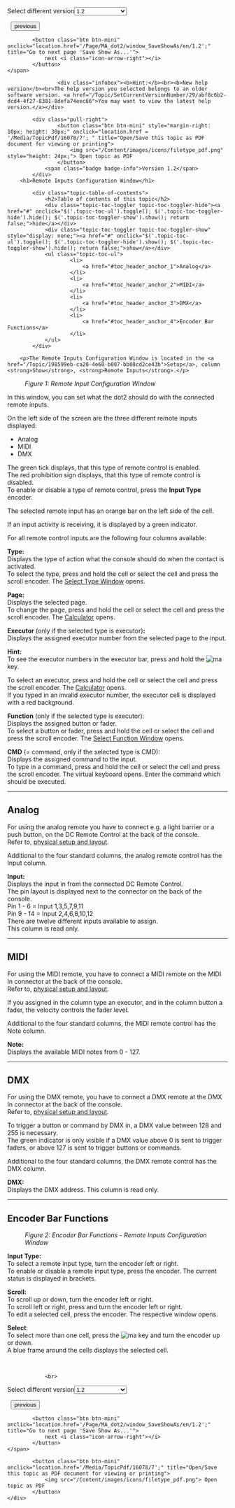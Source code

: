 
<div class="topic-navigation">

<div class="pull-right">
	<span class="pull-left">


<div class="pull-left">
<form action="/Topic/SetCurrentVersionNumber" class="form-inline" id="frmTagSelector" method="post">	<span class="form-mini">
		<div class="input-prepend"><span class="add-on">Select different version</span><select autocomplete="off" id="versionNumberId" name="versionNumberId" onchange="$(this).closest('#frmTagSelector').submit();" style="width: 120px;"><option value="">- latest -</option>
<option value="3">1.1</option>
<option selected="selected" value="7">1.2</option>
<option value="12">1.3</option>
<option value="16">1.5</option>
<option value="29">1.9</option>
</select></div>
		<input data-val="true" data-val-number="The field Int32 must be a number." data-val-required="The Int32 field is required." id="ProductId" name="ProductId" type="hidden" value="7">
		<input id="CurrentGuid" name="CurrentGuid" type="hidden" value="abf8c6b2-dcd4-4f27-8381-8defa74eec66">
	</span>
</form></div>&nbsp;	</span>
	<span class="pull-right" style="white-space: nowrap;">
			<button class="btn btn-mini" onclick="location.href='/Page/MA_dot2/ViewItem_Preset/en/1.2'; " title="Go to previous page 'Presets Pools'">
				<i class="icon-arrow-left"></i> previous
			</button>

			<button class="btn btn-mini" onclick="location.href='/Page/MA_dot2/window_SaveShowAs/en/1.2';" title="Go to next page 'Save Show As...'">
				next <i class="icon-arrow-right"></i> 
			</button>
	</span>
</div>
<div class="clear-fix" style="margin-bottom: 10px"></div>
</div>

					<div class="infobox"><b>Hint:</b><br><b>New help version</b><br>The help version you selected belongs to an older software version. <a href="/Topic/SetCurrentVersionNumber/29/abf8c6b2-dcd4-4f27-8381-8defa74eec66">You may want to view the latest help version.</a></div>

			<div class="pull-right">
					<button class="btn btn-mini" style="margin-right: 10px; height: 30px;" onclick="location.href = '/Media/TopicPdf/16078/7'; " title="Open/Save this topic as PDF document for viewing or printing">
						<img src="/Content/images/icons/filetype_pdf.png" style="height: 24px;"> Open topic as PDF
					</button>
				<span class="badge badge-info">Version 1.2</span>
			</div>
		<h1>Remote Inputs Configuration Window</h1>

			<div class="topic-table-of-contents">
				<h2>Table of contents of this topic</h2>
				<div class="topic-toc-toggler topic-toc-toggler-hide"><a href="#" onclick="$('.topic-toc-ul').toggle(); $('.topic-toc-toggler-hide').hide(); $('.topic-toc-toggler-show').show(); return false;">hide</a></div>
				<div class="topic-toc-toggler topic-toc-toggler-show" style="display: none;"><a href="#" onclick="$('.topic-toc-ul').toggle(); $('.topic-toc-toggler-hide').show(); $('.topic-toc-toggler-show').hide(); return false;">show</a></div>
				<ul class="topic-toc-ul">
						<li>
							<a href="#toc_header_anchor_1">Analog</a>
						</li>
						<li>
							<a href="#toc_header_anchor_2">MIDI</a>
						</li>
						<li>
							<a href="#toc_header_anchor_3">DMX</a>
						</li>
						<li>
							<a href="#toc_header_anchor_4">Encoder Bar Functions</a>
						</li>
				</ul>
			</div>

		<p>The Remote Inputs Configuration Window is located in the <a href="/Topic/198599eb-ca20-4e60-b007-bb08cd2ce43b">Setup</a>, column <strong>Show</strong>, <strong>Remote Inputs</strong>.</p>

<figure class="caption"><img alt="" src="/Media/Image/Dot2_ViewsandWindows_RemoteInputs01_1-2.png">
<figcaption><em>Figure 1: Remote Input Configuration Window</em></figcaption>
</figure>

<p>In this window, you can set what the dot2 should do with the connected remote inputs.</p>

<p>On the left side of the screen are the three different remote inputs displayed:</p>

<ul>
	<li>Analog</li>
	<li>MIDI</li>
	<li>DMX</li>
</ul>

<p>The green tick displays, that this type of remote control is enabled.<br>
The red prohibition sign displays, that this type of remote control is disabled.<br>
To enable or disable a type of remote control, press the <strong>Input Type </strong>encoder.</p>

<p>The selected remote input has an orange bar on the left side of the cell.</p>

<p>If an input activity is receiving, it is displayed by a green indicator.</p>

<p>For all remote control inputs are the following four columns available:</p>

<p><strong>Type:</strong><br>
Displays the type of action what the console should do when the contact is activated.<br>
To select the type, press and hold the cell or select the cell and press the scroll encoder. The <a href="/Topic/9130c375-4f54-4a2d-b9a7-ac1690794ab3">Select Type Window</a> opens.</p>

<p><strong>Page:</strong><br>
Displays the selected page.<br>
To change the page, press and hold the cell or select the cell and press the scroll encoder. The <a href="/Topic/014d961b-8de1-4f48-92de-e6da3cc6a15f">Calculator</a> opens.</p>

<p><strong>Executor</strong> (only if the selected type is executor)<strong>:</strong><br>
Displays the assigned executor number from the selected page to the input.</p>

<div class="tip"><strong>Hint:</strong><br>
To see the executor numbers in the executor bar, press and hold the <span class="hardkey"><img alt="ma" src="/Media/Mlg/ma.png"></span> key.</div>

<p>To select an executor, press and hold the cell or select the cell and press the scroll encoder. The <a href="/Topic/014d961b-8de1-4f48-92de-e6da3cc6a15f">Calculator</a> opens.<br>
If you typed in an invalid executor number, the executor cell is displayed with a red background.</p>

<p><strong>Function</strong> (only if the selected type is executor):<br>
Displays the assigned button or fader.<br>
To select a button or fader, press and hold the cell or select the cell and press the scroll encoder. The <a href="/Topic/4698b425-2f1b-43e9-a87d-bd0b345da15b">Select Function Window</a> opens.</p>

<p><strong>CMD</strong> (= command, only if the selected type is CMD):<br>
Displays the assigned command to the input.<br>
To type in a command, press and hold the cell or select the cell and press the scroll encoder. The virtual keyboard opens. Enter the command which should be executed.</p>

<hr>
<a name="toc_header_anchor_1" id="toc_header_anchor_1" class="topic-toc-item"></a><h2>Analog</h2>

<p>For using the analog remote you have to connect e.g. a light barrier or a push button, on the DC Remote Control at the back of the console.<br>
Refer to, <a href="/Topic/f05738f2-0e05-46c2-8a20-88c0852321e8">physical setup and layout</a>.</p>

<p>Additional to the four standard columns, the analog remote control has the Input column.</p>

<p><strong>Input:</strong><br>
Displays the input in from the connected DC Remote Control.<br>
The pin layout is displayed next to the connector on the back of the console.<br>
Pin 1 - 6 =&nbsp;Input 1,3,5,7,9,11&nbsp;<br>
Pin 9 - 14 =&nbsp;Input 2,4,6,8,10,12<br>
There are twelve different inputs available to assign.<br>
This column is read only.</p>

<hr>
<a name="toc_header_anchor_2" id="toc_header_anchor_2" class="topic-toc-item"></a><h2>MIDI</h2>

<p>For using the MIDI remote, you have to connect a MIDI remote on the MIDI In connector at the back of the console.<br>
Refer to, <a href="/Topic/f05738f2-0e05-46c2-8a20-88c0852321e8">physical setup and layout</a>.</p>

<p>If you assigned in the column type an executor, and in the column button a fader, the velocity controls the fader level.</p>

<p>Additional to the four standard columns, the MIDI remote control has the Note column.</p>

<p><strong>Note:</strong><br>
Displays the available MIDI notes from 0 - 127.</p>

<hr>
<a name="toc_header_anchor_3" id="toc_header_anchor_3" class="topic-toc-item"></a><h2>DMX</h2>

<p>For using the DMX remote, you have to connect a DMX remote at the DMX In connector at the back of the console.<br>
Refer to, <a href="/Topic/f05738f2-0e05-46c2-8a20-88c0852321e8">physical setup and layout</a>.</p>

<p>To trigger a button or command by DMX in, a DMX value between 128 and 255 is necessary.<br>
The green indicator is only visible if a DMX value above 0 is sent to trigger faders, or above 127 is sent to trigger buttons or commands.</p>

<p>Additional to the four standard columns, the DMX remote control has the DMX column.</p>

<p><strong>DMX:</strong><br>
Displays the DMX address.&nbsp;This column is read only.</p>

<hr>
<a name="toc_header_anchor_4" id="toc_header_anchor_4" class="topic-toc-item"></a><h2>Encoder Bar Functions</h2>

<figure class="caption"><img alt="" src="/Media/Image/Dot2_ViewsandWindows_RemoteInputs02_1-0.PNG">
<figcaption><em>Figure 2: Encoder Bar Functions - Remote Inputs Configuration Window</em></figcaption>
</figure>

<p><strong>Input Type:</strong><br>
To select a remote input type, turn the encoder left or right.<br>
To enable or disable a remote input type, press the encoder. The current status is displayed in brackets.</p>

<p><strong>Scroll:</strong><br>
To scroll up or down, turn the encoder left or right.<br>
To scroll left or right, press and turn the encoder left or right.<br>
To edit a selected cell, press the encoder. The respective window opens.</p>

<p><strong>Select</strong>:<br>
To select more than one cell, press the&nbsp;<span class="hardkey"><img alt="ma" src="/Media/Mlg/ma.png"></span> key and turn the encoder up or down.<br>
A blue frame around the cells displays the selected cell.</p>

<p>&nbsp;</p>


				<br>
<div class="topic-navigation">

<div class="pull-right">
	<span class="pull-left">


<div class="pull-left">
<form action="/Topic/SetCurrentVersionNumber" class="form-inline" id="frmTagSelector" method="post">	<span class="form-mini">
		<div class="input-prepend"><span class="add-on">Select different version</span><select autocomplete="off" id="versionNumberId" name="versionNumberId" onchange="$(this).closest('#frmTagSelector').submit();" style="width: 120px;"><option value="">- latest -</option>
<option value="3">1.1</option>
<option selected="selected" value="7">1.2</option>
<option value="12">1.3</option>
<option value="16">1.5</option>
<option value="29">1.9</option>
</select></div>
		<input data-val="true" data-val-number="The field Int32 must be a number." data-val-required="The Int32 field is required." id="ProductId" name="ProductId" type="hidden" value="7">
		<input id="CurrentGuid" name="CurrentGuid" type="hidden" value="abf8c6b2-dcd4-4f27-8381-8defa74eec66">
	</span>
</form></div>&nbsp;	</span>
	<span class="pull-right" style="white-space: nowrap;">
			<button class="btn btn-mini" onclick="location.href='/Page/MA_dot2/ViewItem_Preset/en/1.2'; " title="Go to previous page 'Presets Pools'">
				<i class="icon-arrow-left"></i> previous
			</button>

			<button class="btn btn-mini" onclick="location.href='/Page/MA_dot2/window_SaveShowAs/en/1.2';" title="Go to next page 'Save Show As...'">
				next <i class="icon-arrow-right"></i> 
			</button>
	</span>
</div>
	<div class="clear-fix"></div>
	<div class="pull-right">
	
			<button class="btn btn-mini" onclick="location.href='/Media/TopicPdf/16078/7';" title="Open/Save this topic as PDF document for viewing or printing">
				<img src="/Content/images/icons/filetype_pdf.png"> Open topic as PDF
			</button>
	</div>
<div class="clear-fix" style="margin-bottom: 10px"></div>
</div>

	